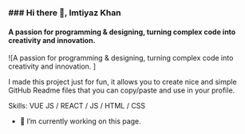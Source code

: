 ### ### Hi there 👋, Imtiyaz Khan
#### A passion for programming & designing, turning complex code into creativity and innovation. 
![A passion for programming & designing, turning complex code into creativity and innovation. ]

I made this project just for fun, it allows you to create nice and simple GitHub Readme files that you can copy/paste and use in your profile.

Skills: VUE JS / REACT / JS / HTML / CSS

- 🔭 I’m currently working on this page. 






